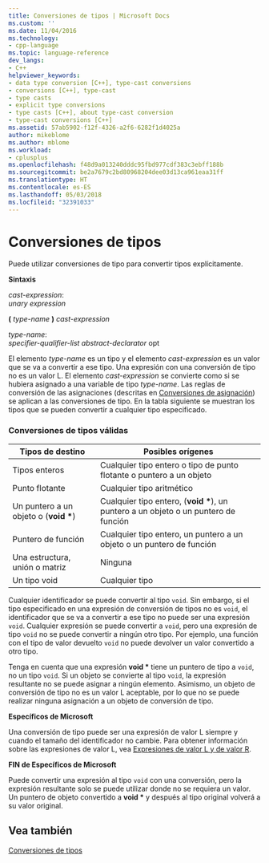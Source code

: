 ```yaml
---
title: Conversiones de tipos | Microsoft Docs
ms.custom: ''
ms.date: 11/04/2016
ms.technology:
- cpp-language
ms.topic: language-reference
dev_langs:
- C++
helpviewer_keywords:
- data type conversion [C++], type-cast conversions
- conversions [C++], type-cast
- type casts
- explicit type conversions
- type casts [C++], about type-cast conversion
- type-cast conversions [C++]
ms.assetid: 57ab5902-f12f-4326-a2f6-6282f1d4025a
author: mikeblome
ms.author: mblome
ms.workload:
- cplusplus
ms.openlocfilehash: f48d9a013240dddc95fbd977cdf383c3ebff188b
ms.sourcegitcommit: be2a7679c2bd80968204dee03d13ca961eaa31ff
ms.translationtype: HT
ms.contentlocale: es-ES
ms.lasthandoff: 05/03/2018
ms.locfileid: "32391033"
---
```

# <a name="type-cast-conversions"></a>Conversiones de tipos
Puede utilizar conversiones de tipo para convertir tipos explícitamente.  
  
 **Sintaxis**  
  
 *cast-expression*:  
 *unary expression*  
  
 **(**  *type-name*  **)**  *cast-expression*  
  
 *type-name*:  
 *specifier-qualifier-list abstract-declarator* opt  
  
 El elemento *type-name* es un tipo y el elemento *cast-expression* es un valor que se va a convertir a ese tipo. Una expresión con una conversión de tipo no es un valor L. El elemento *cast-expression* se convierte como si se hubiera asignado a una variable de tipo *type-name*. Las reglas de conversión de las asignaciones (descritas en [Conversiones de asignación](../c-language/assignment-conversions.md)) se aplican a las conversiones de tipo. En la tabla siguiente se muestran los tipos que se pueden convertir a cualquier tipo especificado.  
  
### <a name="legal-type-casts"></a>Conversiones de tipos válidas  
  
|Tipos de destino|Posibles orígenes|  
|-----------------------|-----------------------|  
|Tipos enteros|Cualquier tipo entero o tipo de punto flotante o puntero a un objeto|  
|Punto flotante|Cualquier tipo aritmético|  
|Un puntero a un objeto o (**void \***)|Cualquier tipo entero, (**void \***), un puntero a un objeto o un puntero de función|  
|Puntero de función|Cualquier tipo entero, un puntero a un objeto o un puntero de función|  
|Una estructura, unión o matriz|Ninguna|  
|Un tipo void|Cualquier tipo|  
  
 Cualquier identificador se puede convertir al tipo `void`. Sin embargo, si el tipo especificado en una expresión de conversión de tipos no es `void`, el identificador que se va a convertir a ese tipo no puede ser una expresión `void`. Cualquier expresión se puede convertir a `void`, pero una expresión de tipo `void` no se puede convertir a ningún otro tipo. Por ejemplo, una función con el tipo de valor devuelto `void` no puede devolver un valor convertido a otro tipo.  
  
 Tenga en cuenta que una expresión **void \*** tiene un puntero de tipo a `void`, no un tipo `void`. Si un objeto se convierte al tipo `void`, la expresión resultante no se puede asignar a ningún elemento. Asimismo, un objeto de conversión de tipo no es un valor L aceptable, por lo que no se puede realizar ninguna asignación a un objeto de conversión de tipo.  
  
 **Específicos de Microsoft**  
  
 Una conversión de tipo puede ser una expresión de valor L siempre y cuando el tamaño del identificador no cambie. Para obtener información sobre las expresiones de valor L, vea [Expresiones de valor L y de valor R](../c-language/l-value-and-r-value-expressions.md).  
  
 **FIN de Específicos de Microsoft**  
  
 Puede convertir una expresión al tipo `void` con una conversión, pero la expresión resultante solo se puede utilizar donde no se requiera un valor. Un puntero de objeto convertido a **void \*** y después al tipo original volverá a su valor original.  
  
## <a name="see-also"></a>Vea también  
 [Conversiones de tipos](../c-language/type-conversions-c.md)